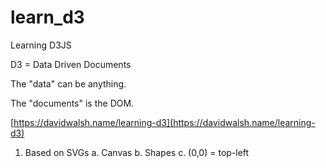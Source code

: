 # learn_d3
Learning D3JS

D3 = Data Driven Documents

The "data" can be anything.

The "documents" is the DOM.


[https://davidwalsh.name/learning-d3](https://davidwalsh.name/learning-d3)


1. Based on SVGs
    a. Canvas
    b. Shapes
    c. (0,0) = top-left
    

